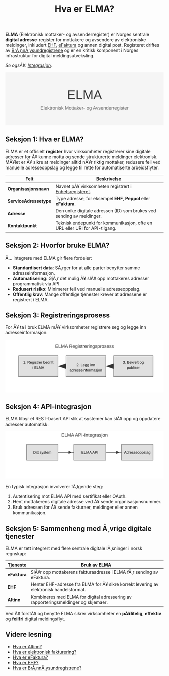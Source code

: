﻿---
title: "Hva er ELMA?"
meta_title: "Hva er ELMA?"
meta_description: '**ELMA** (Elektronisk mottaker- og avsenderregister) er Norges sentrale **digital adresse**-register for mottakere og avsendere av elektroniske meldinger, inklu...'
slug: elma
type: blog
layout: pages/single
---

**ELMA** (Elektronisk mottaker- og avsenderregister) er Norges sentrale **digital adresse**-register for mottakere og avsendere av elektroniske meldinger, inkludert [EHF](/blogs/regnskap/hva-er-ehf "Hva er EHF? En Guide til Norsk Elektronisk Handelsformat"), [eFaktura](/blogs/regnskap/hva-er-efaktura "Hva er eFaktura? Komplett Guide til Elektronisk Fakturering i Norge") og annen digital post. Registeret driftes av [BrÃ¸nnÃ¸ysundregistrene](/blogs/regnskap/bronnoysundregistrene "Hva er BrÃ¸nnÃ¸ysundregistrene? En Guide til Norges Registerforvalter") og er en kritisk komponent i Norges infrastruktur for digital meldingsutveksling.

*Se ogsÃ¥: [Integrasjon](/blogs/regnskap/integrasjon "Integrasjon “ En InnfÃ¸ring i Integrasjonskonsepter i Regnskap").*

![ELMA Oversikt](elma-image.svg)

## Seksjon 1: Hva er ELMA?

ELMA er et offisielt **register** hvor virksomheter registrerer sine digitale adresser for Ã¥ kunne motta og sende strukturerte meldinger elektronisk. MÃ¥let er Ã¥ sikre at meldinger alltid nÃ¥r riktig mottaker, redusere feil ved manuelle adresseoppslag og legge til rette for automatiserte arbeidsflyter.

| Felt                        | Beskrivelse                                                                                         |
|-----------------------------|-----------------------------------------------------------------------------------------------------|
| **Organisasjonsnavn**       | Navnet pÃ¥ virksomheten registrert i [Enhetsregisteret](/blogs/regnskap/hva-er-enhetsregisteret "Hva er Enhetsregisteret?"). |
| **ServiceAdressetype**      | Type adresse, for eksempel **EHF**, **Peppol** eller **eFaktura**.                                   |
| **Adresse**                 | Den unike digitale adressen (ID) som brukes ved sending av meldinger.                                |
| **Kontaktpunkt**            | Teknisk endepunkt for kommunikasjon, ofte en URL eller URI for API-tilgang.                          |

## Seksjon 2: Hvorfor bruke ELMA?

Ã… integrere med ELMA gir flere fordeler:

* **Standardisert data**: SÃ¸rger for at alle parter benytter samme adresseinformasjon.
* **Automatisering**: GjÃ¸r det mulig Ã¥ slÃ¥ opp mottakeres adresser programmatisk via API.
* **Redusert risiko**: Minimerer feil ved manuelle adresseoppslag.
* **Offentlig krav**: Mange offentlige tjenester krever at adressene er registrert i ELMA.

## Seksjon 3: Registreringsprosess

For Ã¥ ta i bruk ELMA mÃ¥ virksomheter registrere seg og legge inn adresseinformasjon:

![ELMA Registreringsprosess](elma-prosess.svg)

## Seksjon 4: API-integrasjon

ELMA tilbyr et REST-basert API slik at systemer kan slÃ¥ opp og oppdatere adresser automatisk:

![ELMA API-integrasjon](elma-api-integrasjon.svg)

En typisk integrasjon involverer fÃ¸lgende steg:

1. Autentisering mot ELMA API med sertifikat eller OAuth.
2. Hent mottakerens digitale adresse ved Ã¥ sende organisasjonsnummer.
3. Bruk adressen for Ã¥ sende fakturaer, meldinger eller annen kommunikasjon.

## Seksjon 5: Sammenheng med Ã¸vrige digitale tjenester

ELMA er tett integrert med flere sentrale digitale lÃ¸sninger i norsk regnskap:

| Tjeneste              | Bruk av ELMA                                                                                                         |
|-----------------------|----------------------------------------------------------------------------------------------------------------------|
| **eFaktura**          | SlÃ¥r opp mottakerens fakturaadresse i ELMA fÃ¸r sending av eFaktura.                                                   |
| **EHF**               | Henter EHF-adresse fra ELMA for Ã¥ sikre korrekt levering av elektronisk handelsformat.                                |
| **Altinn**            | Kombineres med ELMA for digital adressering av rapporteringsmeldinger og skjemaer.                                     |

Ved Ã¥ forstÃ¥ og benytte ELMA sikrer virksomheter en **pÃ¥litelig**, **effektiv** og **feilfri** digital meldingsflyt.

## Videre lesning

* [Hva er Altinn?](/blogs/regnskap/hva-er-altinn "Hva er Altinn? Norges Digitale Portal for NÃ¦ringsliv og Privatpersoner")
* [Hva er elektronisk fakturering?](/blogs/regnskap/hva-er-elektronisk-fakturering "Hva er Elektronisk Fakturering? Komplett Guide til Digitale FakturalÃ¸sninger")
* [Hva er eFaktura?](/blogs/regnskap/hva-er-efaktura "Hva er eFaktura? Komplett Guide til Elektronisk Fakturering i Norge")
* [Hva er EHF?](/blogs/regnskap/hva-er-ehf "Hva er EHF? En Guide til Norsk Elektronisk Handelsformat")
* [Hva er BrÃ¸nnÃ¸ysundregistrene?](/blogs/regnskap/bronnoysundregistrene "Hva er BrÃ¸nnÃ¸ysundregistrene? En Guide til Norges Registerforvalter")







